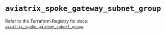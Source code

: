 # `aviatrix_spoke_gateway_subnet_group`

Refer to the Terraform Registry for docs: [`aviatrix_spoke_gateway_subnet_group`](https://registry.terraform.io/providers/aviatrixsystems/aviatrix/8.1.10/docs/resources/spoke_gateway_subnet_group).
